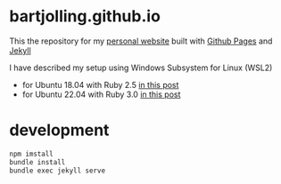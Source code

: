# bartjolling.github.io

This the repository for my [personal website](https://bartjolling.github.io/) built with [Github Pages](https://pages.github.com/) and [Jekyll](https://jekyllrb.com/)

I have described my setup using Windows Subsystem for Linux (WSL2)
- for Ubuntu 18.04 with Ruby 2.5 [in this post](https://bartjolling.github.io/blog/2018/11/18/jekyll-on-wsl-for-github-pages.html)
- for Ubuntu 22.04 with Ruby 3.0 [in this post](https://bartjolling.github.io/blog/2023/10/21/jekyll-on-wsl-ubuntu-22-04.html)

# development

``` bash
npm imstall
bundle install
bundle exec jekyll serve
```